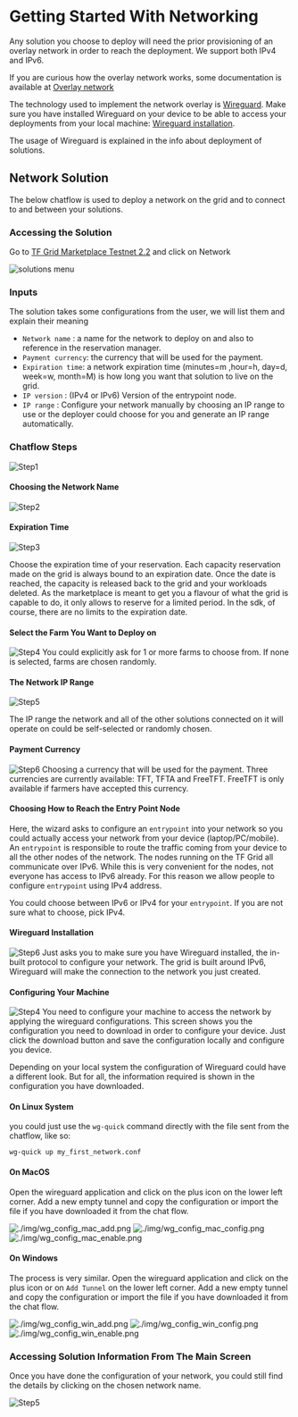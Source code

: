 # Getting Started With Networking

Any solution you choose to deploy will need the prior provisioning of an overlay network in order to reach the deployment.
We support both IPv4 and IPv6. 

If you are curious how the overlay network works, some documentation is available at [Overlay network](capacity_network.md)

The technology used to implement the network overlay is [Wireguard](https://www.Wireguard.com/). Make sure you have installed Wireguard on your device to be able to access your deployments from your local machine: [Wireguard installation](https://www.wireguard.com/install/).

The usage of Wireguard is explained in the info about deployment of solutions.


## Network Solution

The below chatflow is used to deploy a network on the grid and to connect to and between your solutions.

### Accessing the Solution

Go to [TF Grid Marketplace Testnet 2.2](https://marketplace-testnet.grid.tf/) and click on Network

![solutions menu](./img/network_landing_page.png)


### Inputs

The solution takes some configurations from the user, we will list them and explain their meaning

- `Network name` : a name for the network to deploy on and also to reference in the reservation manager.
- `Payment currency`: the currency that will be used for the payment.
- `Expiration time`: a network expiration time (minutes=m ,hour=h, day=d, week=w, month=M) is how long you want that solution to live on the grid.
- `IP version` : (IPv4 or IPv6) Version of the entrypoint node.
- `IP range` : Configure your network manually by choosing an IP range to use or the deployer could choose for you and generate an IP range automatically.

### Chatflow Steps

![Step1](./img/network_1.png)

#### Choosing the Network Name

![Step2](./img/network_2.png)

#### Expiration Time

![Step3](./img/network_3.png)

Choose the expiration time of your reservation. Each capacity reservation made on the grid is always bound to an expiration date. Once the date is reached, the capacity is released back to the grid and your workloads deleted.
As the marketplace is meant to get you a flavour of what the grid is capable to do, it only allows to reserve for a limited period. In the sdk, of course, there are no limits to the expiration date. 


#### Select the Farm You Want to Deploy on

![Step4](./img/network_4.png)
You could explicitly ask for 1 or more farms to choose from. If none is selected, farms are chosen randomly. 

#### The Network IP Range

![Step5](./img/network_5.png)

The IP range the network and all of the other solutions connected on it will operate on could be self-selected or randomly chosen. 

#### Payment Currency

![Step6](./img/network_10.png)
Choosing a currency that will be used for the payment. Three currencies are currently available: TFT, TFTA and FreeTFT. FreeTFT is only available if farmers have accepted this currency. 

#### Choosing How to Reach the Entry Point Node

Here, the wizard asks to configure an `entrypoint` into your network so you could actually access your network from your device (laptop/PC/mobile). An `entrypoint` is responsible to route the traffic coming from your device to all the other nodes of the network.
The nodes running on the TF Grid all communicate over IPv6. While this is very convenient for the nodes, not everyone has access to IPv6 already. For this reason we allow people to configure `entrypoint` using IPv4 address.


You could choose between IPv6 or IPv4 for your `entrypoint`. If you are not sure what to choose, pick IPv4.

#### Wireguard Installation

![Step6](./img/network_8.png)
Just asks you to make sure you have Wireguard installed, the in-built protocol to configure your network. 
The grid is built around IPv6, Wireguard will make the connection to the network you just created.

#### Configuring Your Machine

![Step4](./img/network_7.png)
You need to configure your machine to access the network by applying the wireguard configurations.
This screen shows you the configuration you need to download in order to configure your device. Just click the download button and save the configuration locally and configure you device.

Depending on your local system the configuration of Wireguard could have a different look. But for all, the information required is shown in the configuration you have downloaded.


#### On Linux System

you could just use the `wg-quick` command directly with the file sent from the chatflow, like so:

```
wg-quick up my_first_network.conf
```

#### On MacOS

Open the wireguard application and click on the plus icon on the lower left corner. Add a new empty tunnel and copy the configuration or import the file if you have downloaded it from the chat flow.

![./img/wg_config_mac_add.png](./img/wg_config_mac_add.png)
![./img/wg_config_mac_config.png](./img/wg_config_mac_config.png)
![./img/wg_config_mac_enable.png](./img/wg_config_mac_enable.png)

#### On Windows

The process is very similar. Open the wireguard application and click on the plus icon or on `Add Tunnel` on the lower left corner. Add a new empty tunnel and copy the configuration or import the file if you have downloaded it from the chat flow.

![./img/wg_config_win_add.png](./img/wg_config_win_add.png)
![./img/wg_config_win_config.png](./img/wg_config_win_config.png)
![./img/wg_config_win_enable.png](./img/wg_config_win_enable.png)

### Accessing Solution Information From The Main Screen

Once you have done the configuration of your network, you could still find the details by clicking on the chosen network name. 

![Step5](./img/network_9.png)
